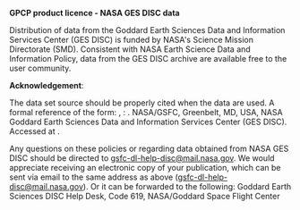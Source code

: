 **GPCP product licence - NASA GES DISC data**

Distribution of data from the Goddard Earth Sciences Data and Information Services Center (GES DISC) is funded by NASA's Science Mission Directorate (SMD). Consistent with NASA Earth Science Data and Information Policy, data from the GES DISC archive are available free to the user community.

**Acknowledgement**: 

The data set source should be properly cited when the data are used. A formal reference
of the form: <authors>, <yyyy>: <dataset name>. NASA/GSFC, Greenbelt, MD, USA, NASA Goddard Earth Sciences Data and Information Services Center (GES DISC). Accessed <enter user data access date> at <DOI>.

Any questions on these policies or regarding data obtained from NASA GES DISC should
be directed to gsfc-dl-help-disc@mail.nasa.gov.
We would appreciate receiving an electronic copy of your publication, which can be sent via email to the same address as above (gsfc-dl-help-disc@mail.nasa.gov).
Or it can be forwarded to the following: 
Goddard Earth Sciences DISC Help Desk, Code 619, NASA/Goddard Space Flight Center

